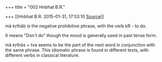 +++
title = "002 Hnbhat B.R."

+++
[[Hnbhat B.R.	2015-01-31, 17:53:10 [Source](https://groups.google.com/g/samskrita/c/knu9HgNk40E)]]



mā kṛthāḥ is the negative prohibitive phrase, with the verb kR - to do.  

  

It means "Don't do" though the mood is generally used in past tense form.

  

mā kṛthās + tva seems to be the part of the next word in conjunction with the same phrase. This idiomatic phrase is found in different texts, with different verbs in classical literature.  

